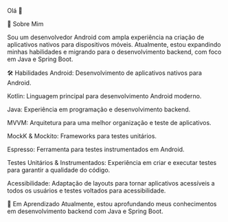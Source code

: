Olá 👋

🚀 Sobre Mim

Sou um desenvolvedor Android com ampla experiência na criação de aplicativos nativos para dispositivos móveis. Atualmente, estou expandindo minhas habilidades e migrando para o desenvolvimento backend, com foco em Java e Spring Boot.

🛠 Habilidades
Android: Desenvolvimento de aplicativos nativos para Android.

Kotlin: Linguagem principal para desenvolvimento Android moderno.

Java: Experiência em programação e desenvolvimento backend.

MVVM: Arquitetura para uma melhor organização e teste de aplicativos.

MockK & Mockito: Frameworks para testes unitários.

Espresso: Ferramenta para testes instrumentados em Android.

Testes Unitários & Instrumentados: Experiência em criar e executar testes para garantir a qualidade do código.

Acessibilidade: Adaptação de layouts para tornar aplicativos acessíveis a todos os usuários e testes voltados para acessibilidade.


🌱 Em Aprendizado
Atualmente, estou aprofundando meus conhecimentos em desenvolvimento backend com Java e Spring Boot.
